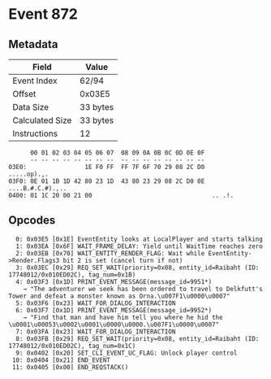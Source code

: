 # Event 872

## Metadata

| Field           | Value    |
|-----------------|----------|
| Event Index     | 62/94    |
| Offset          | 0x03E5   |
| Data Size       | 33 bytes |
| Calculated Size | 33 bytes |
| Instructions    | 12       |

```
      00 01 02 03 04 05 06 07  08 09 0A 0B 0C 0D 0E 0F
      -- -- -- -- -- -- -- --  -- -- -- -- -- -- -- --
03E0:                1E F0 FF  FF 7F 6F 70 29 08 2C D0       .....op).,.
03F0: 0E 01 1B 1D 42 80 23 1D  43 80 23 29 08 2C D0 0E  ....B.#.C.#).,..
0400: 01 1C 20 00 21 00                                 .. .!.          
```

## Opcodes

```
  0: 0x03E5 [0x1E] EventEntity looks at LocalPlayer and starts talking
  1: 0x03EA [0x6F] WAIT_FRAME_DELAY: Yield until WaitTime reaches zero
  2: 0x03EB [0x70] WAIT_ENTITY_RENDER_FLAG: Wait while EventEntity->Render.Flags3 bit 2 is set (cancel turn if not)
  3: 0x03EC [0x29] REQ_SET_WAIT(priority=0x08, entity_id=Raibaht (ID: 17748012/0x010ED02C), tag_num=0x1B)
  4: 0x03F3 [0x1D] PRINT_EVENT_MESSAGE(message_id=9951*)
    → "The adventurer we seek has been ordered to travel to Delkfutt's Tower and defeat a monster known as Orna.\u007F1\u0000\u0007"
  5: 0x03F6 [0x23] WAIT_FOR_DIALOG_INTERACTION
  6: 0x03F7 [0x1D] PRINT_EVENT_MESSAGE(message_id=9952*)
    → "Find that man and have him tell you where he hid the \u0001\u00053\u0002\u0001\u0000\u0000.\u007F1\u0000\u0007"
  7: 0x03FA [0x23] WAIT_FOR_DIALOG_INTERACTION
  8: 0x03FB [0x29] REQ_SET_WAIT(priority=0x08, entity_id=Raibaht (ID: 17748012/0x010ED02C), tag_num=0x1C)
  9: 0x0402 [0x20] SET_CLI_EVENT_UC_FLAG: Unlock player control
 10: 0x0404 [0x21] END_EVENT
 11: 0x0405 [0x00] END_REQSTACK()
```
